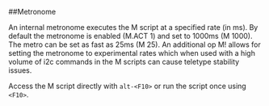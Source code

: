 ##Metronome

An internal metronome executes the M script at a specified rate (in ms). By default the metronome is enabled (M.ACT 1) and set to 1000ms (M 1000). The metro can be set as fast as 25ms (M 25). An additional op M! allows for setting the metronome to experimental rates which when used with a high volume of i2c commands in the M scripts can cause teletype stability issues.

Access the M script directly with `alt-<F10>` or run the script once using `<F10>`.

